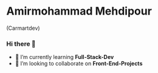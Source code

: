 # Amirmohammad Mehdipour
(Carmartdev)
### Hi there 👋

- 🌱 I’m currently learning **Full-Stack-Dev**
- 👯 I’m looking to collaborate on **Front-End-Projects**
